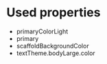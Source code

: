 # Used properties

* primaryColorLight
* primary
* scaffoldBackgroundColor
* textTheme.bodyLarge.color
